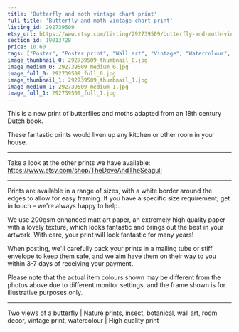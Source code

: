 ```yaml
---
title: 'Butterfly and moth vintage chart print'
full-title: 'Butterfly and moth vintage chart print'
listing_id: 292739509
etsy_url: https://www.etsy.com/listing/292739509/butterfly-and-moth-vintage-chart-print?utm_source=site&utm_medium=api&utm_campaign=api
section_id: 19013728
price: 10.60
tags: ["Poster", "Poster print", "Wall art", "Vintage", "Watercolour", "Nature", "Botanical art", "Wildlife", "Butterfly", "Nature print", "Butterfly print", "Butterfly art", "High quality print"]
image_thumbnail_0: 292739509_thumbnail_0.jpg
image_medium_0: 292739509_medium_0.jpg
image_full_0: 292739509_full_0.jpg
image_thumbnail_1: 292739509_thumbnail_1.jpg
image_medium_1: 292739509_medium_1.jpg
image_full_1: 292739509_full_1.jpg
---
```

This is a new print of butterflies and moths adapted from an 18th century Dutch book.

These fantastic prints would liven up any kitchen or other room in your house. 

---

Take a look at the other prints we have available:
https://www.etsy.com/shop/TheDoveAndTheSeagull

---

Prints are available in a range of sizes, with a white border around the edges to allow for easy framing. If you have a specific size requirement, get in touch – we&#39;re always happy to help.

We use 200gsm enhanced matt art paper, an extremely high quality paper with a lovely texture, which looks fantastic and brings out the best in your artwork. With care, your print will look fantastic for many years!

When posting, we&#39;ll carefully pack your prints in a mailing tube or stiff envelope to keep them safe, and we aim have them on their way to you within 3-7 days of receiving your payment.

Please note that the actual item colours shown may be different from the photos above due to different monitor settings, and the frame shown is for illustrative purposes only.

---

Two views of a butterfly | Nature prints, insect, botanical, wall art, room decor, vintage print, watercolour | High quality print
